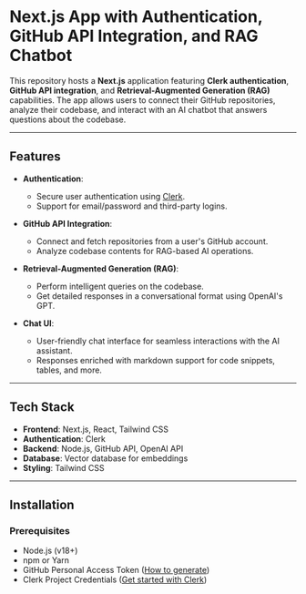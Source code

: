 # Next.js App with Authentication, GitHub API Integration, and RAG Chatbot

This repository hosts a **Next.js** application featuring **Clerk authentication**, **GitHub API integration**, and **Retrieval-Augmented Generation (RAG)** capabilities. The app allows users to connect their GitHub repositories, analyze their codebase, and interact with an AI chatbot that answers questions about the codebase.

---

## Features

- **Authentication**:

  - Secure user authentication using [Clerk](https://clerk.dev).
  - Support for email/password and third-party logins.

- **GitHub API Integration**:

  - Connect and fetch repositories from a user's GitHub account.
  - Analyze codebase contents for RAG-based AI operations.

- **Retrieval-Augmented Generation (RAG)**:

  - Perform intelligent queries on the codebase.
  - Get detailed responses in a conversational format using OpenAI's GPT.

- **Chat UI**:
  - User-friendly chat interface for seamless interactions with the AI assistant.
  - Responses enriched with markdown support for code snippets, tables, and more.

---

## Tech Stack

- **Frontend**: Next.js, React, Tailwind CSS
- **Authentication**: Clerk
- **Backend**: Node.js, GitHub API, OpenAI API
- **Database**: Vector database for embeddings
- **Styling**: Tailwind CSS

---

## Installation

### Prerequisites

- Node.js (v18+)
- npm or Yarn
- GitHub Personal Access Token ([How to generate](https://docs.github.com/en/authentication/keeping-your-account-and-data-secure/creating-a-personal-access-token))
- Clerk Project Credentials ([Get started with Clerk](https://clerk.dev/docs))
